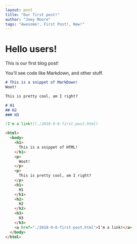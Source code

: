 ```yaml
---
layout: post
title: "Our first post!"
author: "Joey Moore"
tags: "Awesome!, First Post!, New!"
---
```

# Hello users!
This is our first blog post!

<!--This is a comment! You can only see it in the source editor.(Unless you're using code markup with backticks.) I'll use them to show what the code does.-->

You'll see code like Markdown, and other stuff.

```markdown
# This is a snippet of MarkDown!
Woot!

This is pretty cool, am I right?

# H1
## H2
### H3

[I'm a link!](./2018-9-8-first-post.html)
```

```html
<html>
  <body>
    <h1>
      This is a snippet of HTML!
    </h1>
    <p>
      Woot!
    </p>
    <p>
      This is pretty cool, am I right?
    </p>
    <h1>
      H1
    </h1>
    <h2>
      H2
    </h2>
    <h3>
      H3
    </h3>
    <a href="./2018-9-8-first-post.html">I'm a link!</a>
  </body>
</html>
```
